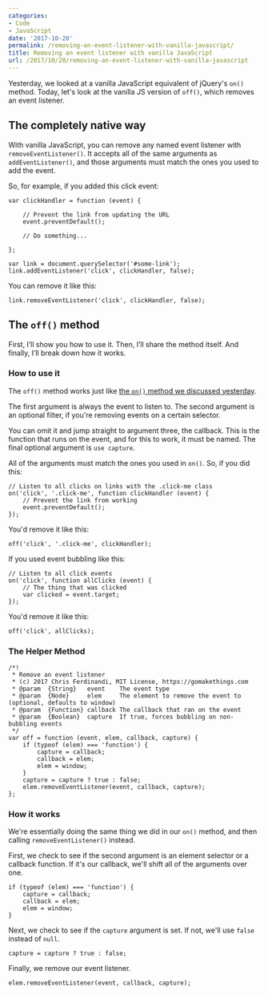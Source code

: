 ```yaml
---
categories:
- Code
- JavaScript
date: '2017-10-20'
permalink: /removing-an-event-listener-with-vanilla-javascript/
title: Removing an event listener with vanilla JavaScript
url: /2017/10/20/removing-an-event-listener-with-vanilla-javascript
---
```


Yesterday, we looked at a vanilla JavaScript equivalent of jQuery's `on()` method. Today, let's look at the vanilla JS version of `off()`, which removes an event listener.

## The completely native way

With vanilla JavaScript, you can remove any named event listener with `removeEventListener()`. It accepts all of the same arguments as `addEventListener()`, and those arguments must match the ones you used to add the event.

So, for example, if you added this click event:

```lang-js
var clickHandler = function (event) {

    // Prevent the link from updating the URL
    event.preventDefault();

    // Do something...

};

var link = document.querySelector('#some-link');
link.addEventListener('click', clickHandler, false);
```

You can remove it like this:

```lang-js
link.removeEventListener('click', clickHandler, false);
```

## The `off()` method

First, I’ll show you how to use it. Then, I’ll share the method itself. And finally, I’ll break down how it works.

### How to use it

The `off()` method works just like [the `on()` method we discussed yesterday](/a-vanilla-javascript-equivalent-of-jquerys-on-method/).

The first argument is always the event to listen to. The second argument is an optional filter, if you're removing events on a certain selector.

You can omit it and jump straight to argument three, the callback. This is the function that runs on the event, and for this to work, it must be named. The final optional argument is `use capture`.

All of the arguments must match the ones you used in `on()`. So, if you did this:

```lang-js
// Listen to all clicks on links with the .click-me class
on('click', '.click-me', function clickHandler (event) {
    // Prevent the link from working
    event.preventDefault();
});
```

You'd remove it like this:

```lang-js
off('click', '.click-me', clickHandler);
```

If you used event bubbling like this:

```lang-js
// Listen to all click events
on('click', function allClicks (event) {
    // The thing that was clicked
    var clicked = event.target;
});
```

You'd remove it like this:

```lang-js
off('click', allClicks);
```

### The Helper Method

```lang-js
/*!
 * Remove an event listener
 * (c) 2017 Chris Ferdinandi, MIT License, https://gomakethings.com
 * @param  {String}   event    The event type
 * @param  {Node}     elem     The element to remove the event to (optional, defaults to window)
 * @param  {Function} callback The callback that ran on the event
 * @param  {Boolean}  capture  If true, forces bubbling on non-bubbling events
 */
var off = function (event, elem, callback, capture) {
	if (typeof (elem) === 'function') {
		capture = callback;
		callback = elem;
		elem = window;
	}
	capture = capture ? true : false;
	elem.removeEventListener(event, callback, capture);
};
```

### How it works

We're essentially doing the same thing we did in our `on()` method, and then calling `removeEventListener()` instead.

First, we check to see if the second argument is an element selector or a callback function. If it's our callback, we'll shift all of the arguments over one.

```lang-js
if (typeof (elem) === 'function') {
	capture = callback;
	callback = elem;
	elem = window;
}
```

Next, we check to see if the `capture` argument is set. If not, we'll use `false` instead of `null`.

```lang-js
capture = capture ? true : false;
```

Finally, we remove our event listener.

```lang-js
elem.removeEventListener(event, callback, capture);
```
